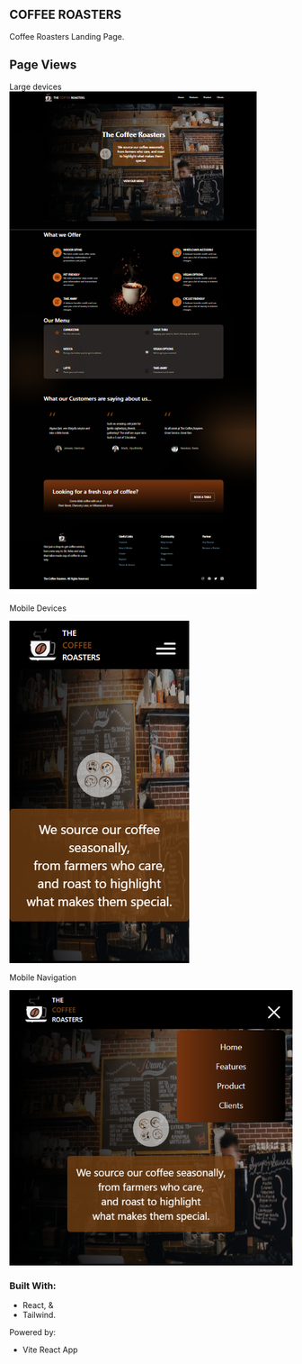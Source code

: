 ## COFFEE ROASTERS

Coffee Roasters Landing Page.

## Page Views

Large devices
![Large devices](./src/assets/coffee-Roasters_fullCapture.png)

Mobile Devices

![Mobile Devices](./src/assets/Coffee-Roasters_mobile-view.png)

Mobile Navigation

![Mobile Navigation](./src/assets/Coffee-Roasters-mobile_nav.png)

### Built With:

- React, &
- Tailwind.

Powered by:

- Vite React App
